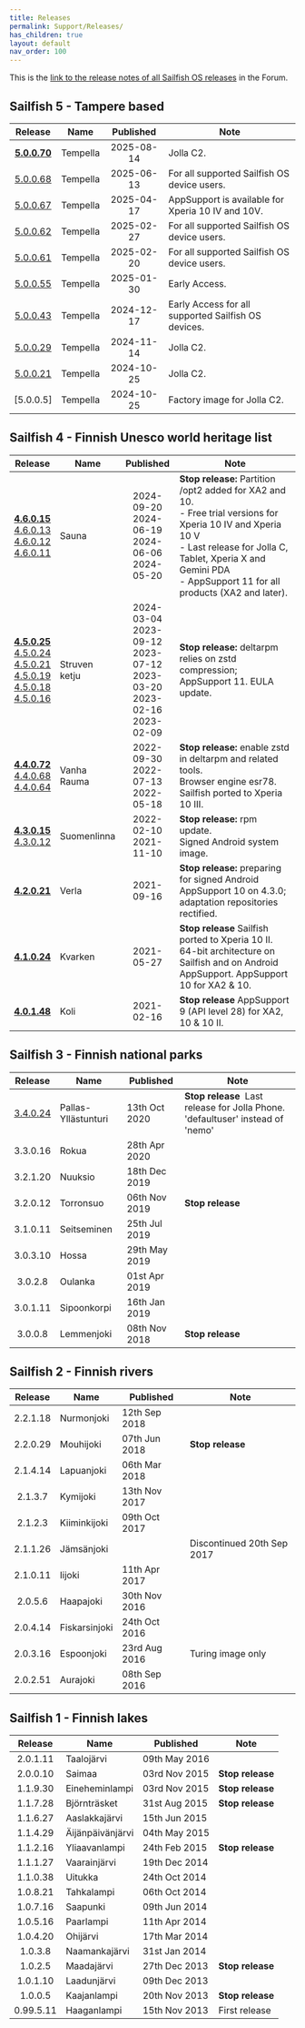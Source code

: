 ```yaml
---
title: Releases
permalink: Support/Releases/
has_children: true
layout: default
nav_order: 100
---
```


This is the [link to the release notes of all Sailfish OS releases](https://forum.sailfishos.org/tag/release-notes) in the Forum.

## Sailfish 5 - Tampere based

| Release                                                    | Name           | Published  | Note                        |
| :--------------------------------------------------------: | -------------- | :--------: | --------------------------- |
| **[5.0.0.70](https://forum.sailfishos.org/t/release-notes-tampella-5-0-0-70-jolla-c2-only/24477)**| Tempella| 2025-08-14 | Jolla C2. |
| [5.0.0.68](https://forum.sailfishos.org/t/release-notes-tampella-5-0-0-68/23427)| Tempella| 2025-06-13 | For all supported Sailfish OS device users. |
| [5.0.0.67](https://forum.sailfishos.org/t/release-notes-tampella-5-0-0-67/22916)| Tempella | 2025-04-17 | AppSupport is available for Xperia 10 IV and 10V. | 
| [5.0.0.62](https://forum.sailfishos.org/t/release-notes-tampella-5-0-0-62/22378)| Tempella |2025-02-27 | For all supported Sailfish OS device users. |
| [5.0.0.61](https://forum.sailfishos.org/t/release-notes-tampella-5-0-0-61/22224)| Tempella |2025-02-20 | For all supported Sailfish OS device users. |
| [5.0.0.55](https://forum.sailfishos.org/t/release-notes-tampella-5-0-0-55/21801)| Tempella |2025-01-30 | Early Access. |
| [5.0.0.43](https://forum.sailfishos.org/t/release-notes-tampella-5-0-0-43-for-jolla-c2/21428)| Tempella |2024-12-17 | Early Access for all supported Sailfish OS devices. |
| [5.0.0.29](https://forum.sailfishos.org/t/release-notes-tampella-5-0-0-29-for-jolla-c2/21029)| Tempella |2024-11-14 | Jolla C2. |
| [5.0.0.21](https://forum.sailfishos.org/t/release-notes-tampella-5-0-0-21-for-jolla-c2/20558)| Tempella |2024-10-25 | Jolla C2. |
| [5.0.0.5]| Tempella  | 2024-10-25 | Factory image for Jolla C2. |

## Sailfish 4 - Finnish Unesco world heritage list

| Release                                                    | Name           | Published  | Note                        |
| :--------------------------------------------------------: | -------------- | :--------: | --------------------------- |
| **[4.6.0.15](https://forum.sailfishos.org/t/19740)**<br />[4.6.0.13](https://forum.sailfishos.org/t/19088)<br />[4.6.0.12](https://forum.sailfishos.org/t/19007)<br />[4.6.0.11](https://forum.sailfishos.org/t/17815) | Sauna  | 2024-09-20<br />2024-06-19<br />2024-06-06<br />2024-05-20 | **Stop release:** Partition /opt2 added for XA2 and 10.<br />- Free trial versions for Xperia 10 IV and Xperia 10 V<br />- Last release for Jolla C, Tablet, Xperia X and Gemini PDA<br />- AppSupport 11 for all products (XA2 and later).|
| **[4.5.0.25](https://forum.sailfishos.org/t/18127)**<br />[4.5.0.24](https://forum.sailfishos.org/t/16641/1)<br />[4.5.0.21](https://forum.sailfishos.org/t/16166/1)<br />[4.5.0.19](https://forum.sailfishos.org/t/15078/1)<br />[4.5.0.18](https://forum.sailfishos.org/t/14656/1)<br />[4.5.0.16](https://forum.sailfishos.org/t/14290/1) | Struven ketju  | 2024-03-04<br />2023-09-12<br />2023-07-12<br />2023-03-20<br />2023-02-16<br />2023-02-09 | **Stop release:** deltarpm relies on zstd compression; AppSupport 11. EULA update. |
| **[4.4.0.72](https://forum.sailfishos.org/t/13110/1)**<br />[4.4.0.68](https://forum.sailfishos.org/t/12281/1)<br />[4.4.0.64](https://forum.sailfishos.org/t/10656/1) | Vanha Rauma    | 2022-09-30<br />2022-07-13 <br />2022-05-18 | **Stop release:** enable zstd in deltarpm and related tools.<br />Browser engine esr78. Sailfish ported to Xperia 10 III. |
| **[4.3.0.15](https://forum.sailfishos.org/t/8495/1)**<br />[4.3.0.12](https://forum.sailfishos.org/t/8495/1) | Suomenlinna    | 2022-02-10<br />2021-11-10 | **Stop release:** rpm update.<br />Signed Android system image.  |
| **[4.2.0.21](https://forum.sailfishos.org/t/7092/1)** | Verla          | 2021-09-16 | **Stop release:** preparing for signed Android AppSupport 10 on 4.3.0; adaptation repositories rectified. |
| **[4.1.0.24](https://forum.sailfishos.org/t/5942/1)** | Kvarken        | 2021-05-27 | **Stop release** Sailfish ported to Xperia 10 II. 64-bit architecture on Sailfish and on Android AppSupport. AppSupport 10 for XA2 & 10. |
| **[4.0.1.48](https://forum.sailfishos.org/t/4542/1)** | Koli           | 2021-02-16 | **Stop release** AppSupport 9 (API level 28) for XA2, 10 & 10 II. |

## Sailfish 3 - Finnish national parks

| Release   | Name                 | Published     | Note                        |
| :-------: | -------------------- | ------------- | --------------------------- |
| [3.4.0.24](https://forum.sailfishos.org/t/2258)  | Pallas-Yllästunturi  | 13th Oct 2020 | **Stop release** &nbsp;Last release for Jolla Phone. 'defaultuser' instead of 'nemo' |
| 3.3.0.16  | Rokua                | 28th Apr 2020 |                             |
| 3.2.1.20  | Nuuksio              | 18th Dec 2019 |                             |
| 3.2.0.12  | Torronsuo            | 06th Nov 2019 | **Stop release**            |
| 3.1.0.11  | Seitseminen          | 25th Jul 2019 |                             |
| 3.0.3.10  | Hossa                | 29th May 2019 |                             |
| 3.0.2.8   | Oulanka              | 01st Apr 2019 |                             |
| 3.0.1.11  | Sipoonkorpi          | 16th Jan 2019 |                             |
| 3.0.0.8   | Lemmenjoki           | 08th Nov 2018 | **Stop release**            |

## Sailfish 2 - Finnish rivers

| Release   | Name                 | Published     | Note                        |
| :-------: | -------------------- | ------------- | --------------------------- |
| 2.2.1.18  | Nurmonjoki           | 12th Sep 2018 |                             |
| 2.2.0.29  | Mouhijoki            | 07th Jun 2018 | **Stop release**            |
| 2.1.4.14  | Lapuanjoki           | 06th Mar 2018 |                             |
| 2.1.3.7   | Kymijoki             | 13th Nov 2017 |                             |
| 2.1.2.3   | Kiiminkijoki         | 09th Oct 2017 |                             |
| 2.1.1.26  | Jämsänjoki           |               | Discontinued 20th Sep 2017  |
| 2.1.0.11  | Iijoki               | 11th Apr 2017 |                             |
| 2.0.5.6   | Haapajoki            | 30th Nov 2016 |                             |
| 2.0.4.14  | Fiskarsinjoki        | 24th Oct 2016 |                             |
| 2.0.3.16  | Espoonjoki           | 23rd Aug 2016 | Turing image only           |
| 2.0.2.51  | Aurajoki             | 08th Sep 2016 |                             |

## Sailfish 1 - Finnish lakes

| Release   | Name                 | Published     | Note                        |
| :-------: | -------------------- | ------------- | --------------------------- |
| 2.0.1.11  | Taalojärvi           | 09th May 2016 |                              |
| 2.0.0.10  | Saimaa               | 03rd Nov 2015 | **Stop release**            |
| 1.1.9.30  | Eineheminlampi       | 03rd Nov 2015 | **Stop release**            |
| 1.1.7.28  | Björnträsket         | 31st Aug 2015 | **Stop release**            |
| 1.1.6.27  | Aaslakkajärvi        | 15th Jun 2015 |                              |
| 1.1.4.29  | Äijänpäivänjärvi     | 04th May 2015 |                              |
| 1.1.2.16  | Yliaavanlampi        | 24th Feb 2015 | **Stop release**            |
| 1.1.1.27  | Vaarainjärvi         | 19th Dec 2014 |                              |
| 1.1.0.38  | Uitukka              | 24th Oct 2014 |                              |
| 1.0.8.21  | Tahkalampi           | 06th Oct 2014 |                              |
| 1.0.7.16  | Saapunki             | 09th Jun 2014 |                              |
| 1.0.5.16  | Paarlampi            | 11th Apr 2014 |                              |
| 1.0.4.20  | Ohijärvi             | 17th Mar 2014 |                              |
| 1.0.3.8   | Naamankajärvi        | 31st Jan 2014 |                              |
| 1.0.2.5   | Maadajärvi           | 27th Dec 2013 | **Stop release**            |
| 1.0.1.10  | Laadunjärvi          | 09th Dec 2013 |                              |
| 1.0.0.5   | Kaajanlampi          | 20th Nov 2013 | **Stop release**            |
| 0.99.5.11 | Haaganlampi          | 15th Nov 2013 | First release                |

